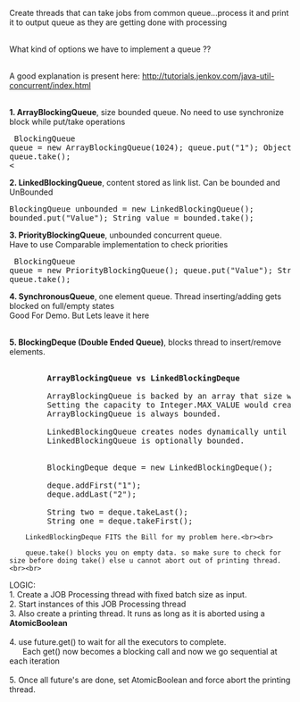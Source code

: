Create threads that can take jobs from common queue...process it and print it to output queue as they are getting done with processing<br><br>

 What kind of options we have to implement a queue ??<br><br>

 A good explanation is present here: http://tutorials.jenkov.com/java-util-concurrent/index.html<br><br>

 <b>1. ArrayBlockingQueue</b>, size bounded queue. No need to use synchronize block while put/take operations<br>
        <pre>
        BlockingQueue queue = new ArrayBlockingQueue(1024);
        queue.put("1");
        Object object = queue.take();<br><
</pre>
 <b>2. LinkedBlockingQueue</b>, content stored as link list. Can be bounded and UnBounded<br>
        <pre>
        BlockingQueue<String> unbounded = new LinkedBlockingQueue<String>();
        bounded.put("Value");
        String value = bounded.take();
</pre>
<b>3. PriorityBlockingQueue</b>, unbounded concurrent queue. <br>Have to use Comparable implementation to check priorities<br>
        <pre>
        BlockingQueue queue   = new PriorityBlockingQueue();
        queue.put("Value");
        String value = queue.take();
</pre>

<b>4. SynchronousQueue</b>, one element queue. Thread inserting/adding gets blocked on full/empty states<br>
        Good For Demo. But Lets leave it here<br><br>

<b>5. BlockingDeque (Double Ended Queue)</b>, blocks thread to insert/remove elements.<br><br>

<pre>
        <b>ArrayBlockingQueue vs LinkedBlockingDeque</b>

        ArrayBlockingQueue is backed by an array that size will never change after creation.
        Setting the capacity to Integer.MAX_VALUE would create a big array with high costs in space.
        ArrayBlockingQueue is always bounded.

        LinkedBlockingQueue creates nodes dynamically until the capacity is reached (Integer.MAX_VALUE)
        LinkedBlockingQueue is optionally bounded.


        BlockingDeque<String> deque = new LinkedBlockingDeque<String>();

        deque.addFirst("1");
        deque.addLast("2");

        String two = deque.takeLast();
        String one = deque.takeFirst();
</pre>

        LinkedBlockingDeque FITS the Bill for my problem here.<br><br>

        queue.take() blocks you on empty data. so make sure to check for size before doing take() else u cannot abort out of printing thread.<br><br>

LOGIC:<br>
     1. Create a JOB Processing thread with fixed batch size as input.<br>
     2. Start instances of this JOB Processing thread<br>
     3. Also create a printing thread. It runs as long as it is aborted using a <b>AtomicBoolean</b>
     <br><br>
     4. use future.get() to wait for all the executors to complete.<br>
        &nbsp;&nbsp;&nbsp;&nbsp;&nbsp;&nbsp;Each get() now becomes a blocking call and now we go sequential at each iteration
        <br><br>
     5. Once all future's are done, set AtomicBoolean and force abort the printing thread.<br>
